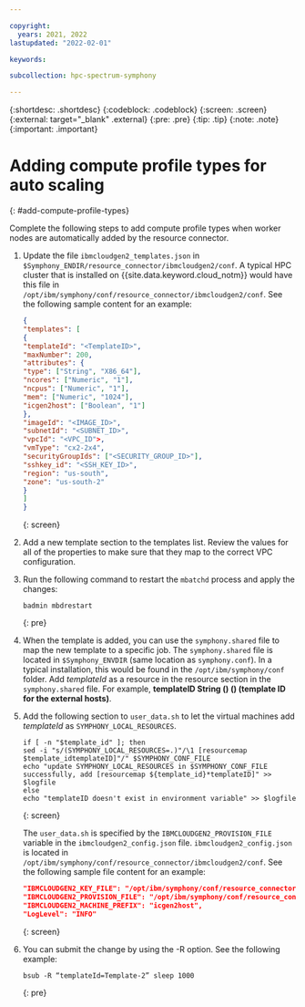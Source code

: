 ```yaml
---

copyright:
  years: 2021, 2022
lastupdated: "2022-02-01"

keywords: 

subcollection: hpc-spectrum-symphony

---
```


{:shortdesc: .shortdesc}
{:codeblock: .codeblock}
{:screen: .screen}
{:external: target="_blank" .external}
{:pre: .pre}
{:tip: .tip}
{:note: .note}
{:important: .important}

# Adding compute profile types for auto scaling
{: #add-compute-profile-types}

Complete the following steps to add compute profile types when worker nodes are automatically added by the resource connector.

1. Update the file `ibmcloudgen2_templates.json` in `$Symphony_ENDIR/resource_connector/ibmcloudgen2/conf`. A typical HPC cluster that is installed on {{site.data.keyword.cloud_notm}} would have this file in `/opt/ibm/symphony/conf/resource_connector/ibmcloudgen2/conf`. See the following sample content for an example:

    ```json
    {
    "templates": [
    {
    "templateId": "<TemplateID>",
    "maxNumber": 200,
    "attributes": {
    "type": ["String", "X86_64"],
    "ncores": ["Numeric", "1"],
    "ncpus": ["Numeric", "1"],
    "mem": ["Numeric", "1024"],
    "icgen2host": ["Boolean", "1"]
    },
    "imageId": "<IMAGE_ID>",
    "subnetId": "<SUBNET_ID>",
    "vpcId": "<VPC_ID">,
    "vmType": "cx2-2x4",
    "securityGroupIds": ["<SECURITY_GROUP_ID>"],
    "sshkey_id": "<SSH_KEY_ID>",
    "region": "us-south",
    "zone": "us-south-2"
    }
    ]
    }
    ```
    {: screen}

2. Add a new template section to the templates list. Review the values for all of the properties to make sure that they map to the correct VPC configuration.
3. Run the following command to restart the `mbatchd` process and apply the changes:

    ```lsf
    badmin mbdrestart
    ```
    {: pre}

4. When the template is added, you can use the `symphony.shared` file to map the new template to a specific job. The `symphony.shared` file is located in `$Symphony_ENVDIR` (same location as `symphony.conf`). In a typical installation, this would be found in the `/opt/ibm/symphony/conf` folder. Add _templateId_ as a resource in the resource section in the `symphony.shared` file. For example, **templateID String () () (template ID for the external hosts)**.
5. Add the following section to `user_data.sh` to let the virtual machines add _templateId_ as `SYMPHONY_LOCAL_RESOURCES`.

    ```shell
    if [ -n "$template_id" ]; then
    sed -i "s/(SYMPHONY_LOCAL_RESOURCES=.)"/\1 [resourcemap $template_idtemplateID]"/" $SYMPHONY_CONF_FILE
    echo "update SYMPHONY_LOCAL_RESOURCES in $SYMPHONY_CONF_FILE successfully, add [resourcemap ${template_id}*templateID]" >> $logfile
    else
    echo "templateID doesn't exist in environment variable" >> $logfile
    ```
    {: screen}

    The `user_data.sh` is specified by the `IBMCLOUDGEN2_PROVISION_FILE` variable in the `ibmcloudgen2_config.json` file. `ibmcloudgen2_config.json` is located in `/opt/ibm/symphony/conf/resource_connector/ibmcloudgen2/conf`. See the following sample file content for an example:

    ```json
    "IBMCLOUDGEN2_KEY_FILE": "/opt/ibm/symphony/conf/resource_connector/ibmcloudgen2/credentials",
    "IBMCLOUDGEN2_PROVISION_FILE": "/opt/ibm/symphony/conf/resource_connector/ibmcloudgen2/user_data.sh",
    "IBMCLOUDGEN2_MACHINE_PREFIX": "icgen2host",
    "LogLevel": "INFO"
    ```
    {: screen}

6. You can submit the change by using the -R option. See the following example:

    ```lsf
    bsub -R “templateId=Template-2” sleep 1000
    ```
    {: pre}

